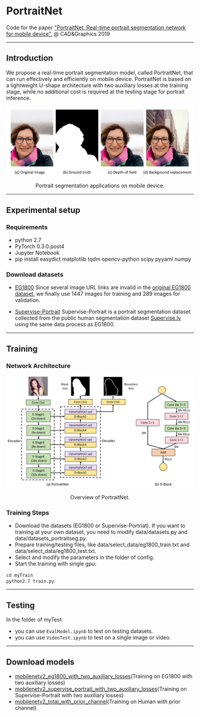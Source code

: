 # PortraitNet

Code for the paper ["PortraitNet: Real-time portrait segmentation network for mobile device".](https://www.sciencedirect.com/science/article/pii/S0097849319300305) @ CAD&Graphics 2019

---
## Introduction

We propose a real-time portrait segmentation model, called PortraitNet, that can run effectively and efficiently on mobile device. PortraitNet is based on a lightweight U-shape architecture with two auxiliary losses at the training stage, while no additional cost is required at the testing stage for portrait inference. 

<div align="center">
<img src="figures/Introduction.pdf" width="1000px"/>
<p> Portrait segmentation applications on mobile device.</p>
</div>

---
## Experimental setup

### Requirements
- python 2.7
- PyTorch 0.3.0.post4
- Jupyter Notebook
- pip install easydict matplotlib tqdm opencv-python scipy pyyaml numpy


### Download datasets
- [EG1800](https://pan.baidu.com/s/1myEBdEmGz6ufniU3i1e6Uw) Since several image URL links are invalid in the [original EG1800 dataset](http://xiaoyongshen.me/webpage_portrait/index.html), we finally use 1447 images for training and 289 images for validation. 

- [Supervise-Portrait](https://pan.baidu.com/s/1uBtCsLj156e_iy3DtkvjQQ) Supervise-Portrait is a portrait segmentation dataset collected from the public human segmentation dataset [Supervise.ly](https://supervise.ly/) using the same data process as EG1800.

---
## Training
### Network Architecture

<div align="center">
<img src="figures/PortraitNet.pdf" width="1000px"/>
<p> Overview of PortraitNet.</p>
</div>

### Training Steps
- Download the datasets (EG1800 or Supervise-Portriat). If you want to training at your own dataset, you need to modify data/datasets.py and data/datasets_portraitseg.py.
- Prepare training/testing files, like data/select_data/eg1800_train.txt and data/select_data/eg1800_test.txt.
- Select and modify the parameters in the folder of config.
- Start the training with single gpu:
```
cd myTrain
python2.7 train.py
```

---
## Testing
In the folder of myTest:
- you can use `EvalModel.ipynb` to test on testing datasets.
- you can use `VideoTest.ipynb` to test on a single image or video.

---
## Download models
- [mobilenetv2_eg1800_with_two_auxiliary_losses](https://pan.baidu.com/s/1oEMwxQUvpONA913I95Od-w)(Training on EG1800 with two auxiliary losses)
- [mobilenetv2_supervise_portrait_with_two_auxiliary_losses](https://pan.baidu.com/s/1nCJp7RS2rv7SxNz8_Lfmcg)(Training on Supervise-Portrait with two auxiliary losses)
- [mobilenetv2_total_with_prior_channel](https://pan.baidu.com/s/1sEG87ezvIZ4-iTa4W_hfYA)(Training on Human with prior channel)
